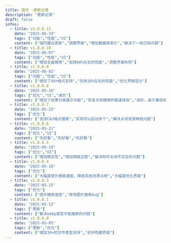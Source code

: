 ```yaml
---
title: 猎犬 -更新记录
description: "更新记录"
draft: false
infos:
  - title: v1.0.0.11
    date: "2025-06-19"
    tags: ["功能","性能","UI"]
    content: ["强烈建议更新","调整界面","增加数据库索引","解决了一些已知问题"] 
  - title: v1.0.0.10
    date: "2025-06-07"
    tags: ["功能","性能","UI"]
    content: ["增加全盘搜索","加快60%左右的性能","调整界面布局"] 
  - title: v1.0.0.9
    date: "2025-06-02"
    tags: ["功能","性能","UI"]
    content: ["增加了40+格式支持","加快10%左右的性能","优化界面显示"] 
  - title: v1.0.0.8
    date: "2025-05-26"
    tags: ["优化","UI","减负"]
    content: ["增加了结果分类展示功能","恢复文档搜索的极速体验","减负，由于兼容低端电脑，移除了图片及压缩文件的搜索"] 
  - title: v1.0.0.7
    date: "2025-05-25"
    tags: ["优化"]
    content: ["支持CAJ格式搜索","实现可以启动多个","解决关闭资源释放问题"] 
  - title: v1.0.0.6
    date: "2025-05-21"
    tags: ["优化","UI"]
    content: ["先好看","先好看","先好看"] 
  - title: v1.0.0.5
    date: "2025-05-19"
    tags: ["优化","UI"]
    content: ["增加稳定性","增加明暗主题","解决软件关闭不完全的问题"] 
  - title: v1.0.0.4
    date: "2025-05-16"
    tags: ["优化"]
    content: ["大幅度提升搜索速度，降低系统资源占用","大幅度优化界面"] 
  - title: v1.0.0.3
    date: "2025-05-15"
    tags: ["优化"]
    content: ["提升搜索速度","修改图片搜索bug"] 
  - title: v1.0.0.1
    date: "2025-05-12"
    tags: ["更新"]
    content: ["解决webp类型不能搜索的问题"]  
  - title: v1.0.0.0
    date: "2025-05-05"
    tags: ["更新","优化"]
    content: ["增加30+的文件类型支持","初步构建界面"]
---
```

